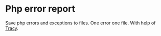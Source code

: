 # Php error report

Save php errors and exceptions to files. One error one file. With help of [Tracy](https://github.com/nette/tracy).
